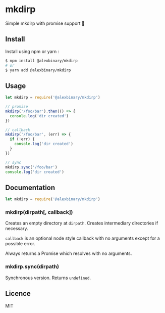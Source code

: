 # mkdirp

Simple mkdirp with promise support 🎉

## Install

Install using npm or yarn :

```bash
$ npm install @alexbinary/mkdirp
# or
$ yarn add @alexbinary/mkdirp
```

## Usage

```javascript
let mkdirp = require('@alexbinary/mkdirp')

// promise
mkdirp('/foo/bar').then(() => {
  console.log('dir created')
})

// callback
mkdirp('/foo/bar', (err) => {
  if (!err) {
    console.log('dir created')
  }
})

// sync
mkdirp.sync('/foo/bar')
console.log('dir created')
```

## Documentation

```javascript
let mkdirp = require('@alexbinary/mkdirp')
```

### mkdirp(dirpath[, callback])

Creates an empty directory at `dirpath`.
Creates intermediary directories if necessary.

`callback` is an optional node style callback with no arguments except for a possible error.

Always returns a Promise which resolves with no arguments.

### mkdirp.sync(dirpath)

Synchronous version. Returns `undefined`.

## Licence

MIT
